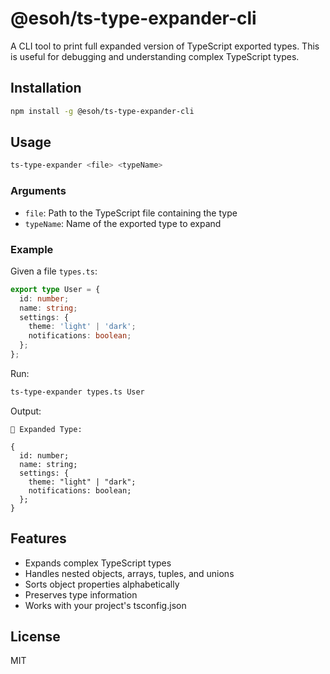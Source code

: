 # @esoh/ts-type-expander-cli

A CLI tool to print full expanded version of TypeScript exported types. This is useful for debugging and understanding complex TypeScript types.

## Installation

```bash
npm install -g @esoh/ts-type-expander-cli
```

## Usage

```bash
ts-type-expander <file> <typeName>
```

### Arguments

- `file`: Path to the TypeScript file containing the type
- `typeName`: Name of the exported type to expand

### Example

Given a file `types.ts`:
```typescript
export type User = {
  id: number;
  name: string;
  settings: {
    theme: 'light' | 'dark';
    notifications: boolean;
  };
};
```

Run:
```bash
ts-type-expander types.ts User
```

Output:
```
🧾 Expanded Type:

{
  id: number;
  name: string;
  settings: {
    theme: "light" | "dark";
    notifications: boolean;
  };
}
```

## Features

- Expands complex TypeScript types
- Handles nested objects, arrays, tuples, and unions
- Sorts object properties alphabetically
- Preserves type information
- Works with your project's tsconfig.json

## License

MIT 